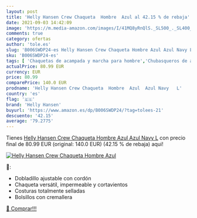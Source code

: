 ```yaml
---
layout: post
title: 'Helly Hansen Crew Chaqueta  Hombre  Azul al 42.15 % de rebaja'
date: 2021-09-03 14:42:09
image: 'https://m.media-amazon.com/images/I/41MQ8yRnQlS._SL500_._SL400_.jpg'
comments: true
category: ofertas
author: 'tole.es'
slug: 'B006SWDP24-es Helly Hansen Crew Chaqueta Hombre Azul Azul Navy L'
sku: 'B006SWDP24-es'
tags: [ 'Chaquetas de acampada y marcha para hombre','Chubasqueros de acampada y marcha para hombre','Cortavientos de acampada y marcha para hombre','Deportes y aire libre','Ropa de acampada','Ropa de acampada para hombre','Ropa y equipamiento para ocio al aire libre','chaqueta','helly hansen', ]
actualPrice: 80.99 EUR
currency: EUR
price: 80.99
comparePrice: 140.0 EUR
prodname: 'Helly Hansen Crew Chaqueta  Hombre  Azul  Azul Navy   L'
country: 'es'
flag: '🇪🇸'
brand: 'Helly Hansen'
buyurl: 'https://www.amazon.es/dp/B006SWDP24/?tag=tolees-21'
descuento: '42.15'
average: '79.2775'
---
```


Tienes [Helly Hansen Crew Chaqueta  Hombre  Azul  Azul Navy   L](https://www.amazon.es/dp/B006SWDP24/?tag=tolees-21) con precio final de  80.99 EUR (original: 140.0 EUR) (42.15 %  de rebaja) aqui!

[![Helly Hansen Crew Chaqueta  Hombre  Azul](https://m.media-amazon.com/images/I/41MQ8yRnQlS._SL500_._SL400_.jpg)](https://www.amazon.es/dp/B006SWDP24/?tag=tolees-21)

🔎:

- Dobladillo ajustable con cordón
- Chaqueta versátil, impermeable y cortavientos
- Costuras totalmente selladas
- Bolsillos con cremallera

[🛒 Comprar!!!](https://www.amazon.es/dp/B006SWDP24/?tag=tolees-21)
